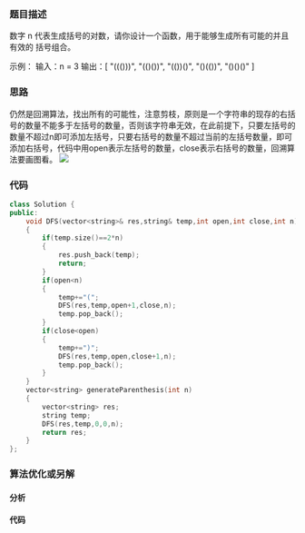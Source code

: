 ### 题目描述

数字 n 代表生成括号的对数，请你设计一个函数，用于能够生成所有可能的并且 有效的 括号组合。

示例：
输入：n = 3
输出：[
       "((()))",
       "(()())",
       "(())()",
       "()(())",
       "()()()"
     ]

### 思路

仍然是回溯算法，找出所有的可能性，注意剪枝，原则是一个字符串的现存的右括号的数量不能多于左括号的数量，否则该字符串无效，在此前提下，只要左括号的数量不超过n即可添加左括号，只要右括号的数量不超过当前的左括号数量，即可添加右括号，代码中用open表示左括号的数量，close表示右括号的数量，回溯算法要画图看。
![](D:\github\Leetcode\字符串\22.图.png)

### 代码

```c++
class Solution {
public:
    void DFS(vector<string>& res,string& temp,int open,int close,int n)
    {
        if(temp.size()==2*n)
        {
            res.push_back(temp);
            return;
        }
        if(open<n)
        {
            temp+="(";
            DFS(res,temp,open+1,close,n);
            temp.pop_back();
        }
        if(close<open)
        {
            temp+=")";
            DFS(res,temp,open,close+1,n);
            temp.pop_back();
        }
    }
    vector<string> generateParenthesis(int n) 
    {
        vector<string> res;
        string temp;
        DFS(res,temp,0,0,n);
        return res;
    }
};
```

### 算法优化或另解

#### 分析

#### 代码

```c++

```


